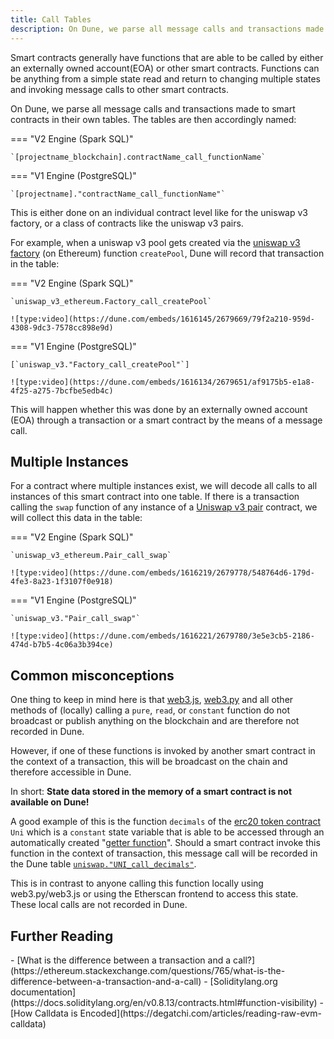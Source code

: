 ```yaml
---
title: Call Tables
description: On Dune, we parse all message calls and transactions made to smart contracts in their own tables.
---
```


Smart contracts generally have functions that are able to be called by either an externally owned account(EOA) or other smart contracts. Functions can be anything from a simple state read and return to changing multiple states and invoking message calls to other smart contracts.

On Dune, we parse all message calls and transactions made to smart contracts in their own tables. The tables are then accordingly named:

=== "V2 Engine (Spark SQL)"

    `[projectname_blockchain].contractName_call_functionName`

=== "V1 Engine (PostgreSQL)"

    `[projectname]."contractName_call_functionName"`

This is either done on an individual contract level like for the uniswap v3 factory, or a class of contracts like the uniswap v3 pairs.

For example, when a uniswap v3 pool gets created via the [uniswap v3 factory](https://etherscan.io/address/0x1f98431c8ad98523631ae4a59f267346ea31f984#code) (on Ethereum) function `createPool`, Dune will record that transaction in the table:

=== "V2 Engine (Spark SQL)"

    `uniswap_v3_ethereum.Factory_call_createPool`

    ![type:video](https://dune.com/embeds/1616145/2679669/79f2a210-959d-4308-9dc3-7578cc898e9d)

=== "V1 Engine (PostgreSQL)"

    [`uniswap_v3."Factory_call_createPool"`]
    
    ![type:video](https://dune.com/embeds/1616134/2679651/af9175b5-e1a8-4f25-a275-7bcfbe5edb4c)

This will happen whether this was done by an externally owned account (EOA) through a transaction or a smart contract by the means of a message call.

## Multiple Instances

For a contract where multiple instances exist, we will decode all calls to all instances of this smart contract into one table. If there is a transaction calling the `swap` function of any instance of a [Uniswap v3 pair](https://etherscan.io/address/0x8f8ef111b67c04eb1641f5ff19ee54cda062f163#writeContract) contract, we will collect this data in the table:

=== "V2 Engine (Spark SQL)"
    
    `uniswap_v3_ethereum.Pair_call_swap`

    ![type:video](https://dune.com/embeds/1616219/2679778/548764d6-179d-4fe3-8a23-1f3107f0e918)

=== "V1 Engine (PostgreSQL)"

    `uniswap_v3."Pair_call_swap"`

    ![type:video](https://dune.com/embeds/1616221/2679780/3e5e3cb5-2186-474d-b7b5-4c06a3b394ce)

## Common misconceptions

One thing to keep in mind here is that [web3.js](https://web3js.readthedocs.io), [web3.py](https://web3py.readthedocs.io/en/stable) and all other methods of (locally) calling a `pure`, `read`, or `constant` function do not broadcast or publish anything on the blockchain and are therefore not recorded in Dune.

However, if one of these functions is invoked by another smart contract in the context of a transaction, this will be broadcast on the chain and therefore accessible in Dune.

In short: **State data stored in the memory of a smart contract is not available on Dune!**

A good example of this is the function `decimals` of the [erc20 token contract](https://etherscan.io/token/0x1f9840a85d5af5bf1d1762f925bdaddc4201f984#readContract) `Uni` which is a `constant` state variable that is able to be accessed through an automatically created "[getter function](https://docs.soliditylang.org/en/v0.7.4/contracts.html#getter-functions)". Should a smart contract invoke this function in the context of transaction, this message call will be recorded in the Dune table [`uniswap."UNI_call_decimals"`](https://dune.com/queries/741354).

This is in contrast to anyone calling this function locally using web3.py/web3.js or using the Etherscan frontend to access this state. These local calls are not recorded in Dune.

## Further Reading

<div class="cards grid" markdown>
- [What is the difference between a transaction and a call?](https://ethereum.stackexchange.com/questions/765/what-is-the-difference-between-a-transaction-and-a-call)
- [Soliditylang.org documentation](https://docs.soliditylang.org/en/v0.8.13/contracts.html#function-visibility)
- [How Calldata is Encoded](https://degatchi.com/articles/reading-raw-evm-calldata)
</div>
